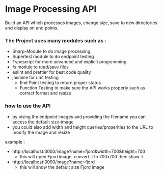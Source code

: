 # Image Processing API

Build an API which processes images, change size, save to new directories and display on end points. 

### The Project uses many modules such as : 

- Sharp-Module to do image processing
- Supertest module to do endpoint testing
- Typescript for more advanced and explicit programming
- fs module to read/save files
- eslint and prettier for best code quality
- jasmine for unit testing
    - End Point testing to return proper status
    - Function Testing to make sure the API works properly such as correct format and resize

 
### how to use the API
- by vising the endpoint images and providing the filename you can access the default size-image
- you could also add width and height queries/properities to the URL to modify the image and resize

example : 
- http://localhost:3000/image?name=fjord&width=700&height=700
    - this will open Fjord image, convert it to 700x700 then show it
- http://localhost:3000/image?name=fjord
    - this will show the default size Fjord image
